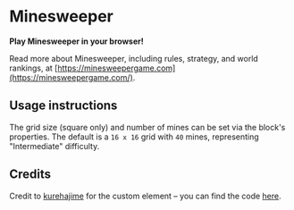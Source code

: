 # Minesweeper

**Play Minesweeper in your browser!**

Read more about Minesweeper, including rules, strategy, and world rankings, at [https://minesweepergame.com](https://minesweepergame.com/).

## Usage instructions

The grid size (square only) and number of mines can be set via the block's properties. The default is a `16 x 16` grid with `40` mines, representing "Intermediate" difficulty.

## Credits

Credit to [kurehajime](https://github.com/kurehajime) for the custom element – you can find the code [here](https://github.com/kurehajime/minesweeper_tag).
